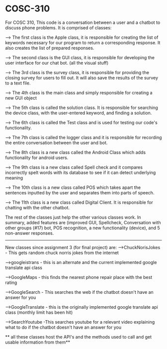 # COSC-310 
For COSC 310,
This code is a conversation between a user and a chatbot to discuss phone problems. It is comprised of classes:

--> The first class is the Apple class, it is responsible for creating the list of keywords necessary for our program to return a corresponding response. It also creates the list of prepared responses.

--> The second class is the GUI class, it is responsible for developing the user interface for our chat bot. (all the visual stuff)

--> The 3rd class is the survey class, it is responsible for providing the closing survey for users to fill out. It will also save the results of the survey to a text file.

--> The 4th class is the main class and simply responsible for creating a new GUI object

--> The 5th class is called the solution class. It is responsible for searching the device class, with the user-entered keyword, and finding a solution.

--> The 6th class is called the Test class and is used for testing our code's functionality.

--> The 7th class is called the logger class and it is responsible for recording the entire conversation between the user and bot.

--> The 8th class is a new class called the Android Class which adds functionality for android users.

--> The 9th class is a new class called Spell check and it compares incorrectly spelt words with its database to see if it can detect underlying meaning

--> The 10th class is a new class called POS which takes apart the sentences inputted by the user and separates them into parts of speech.

--> The 11th class is a new class called Digital Client. It is responsible for chatting with the other chatbot.

The rest of the classes just help the other various classes work. In summary, added features are (improved GUI, Spellcheck, Conversation with other groups (#17) bot, POS recognition, a new functionality (device), and 5 non-answer responses.


------------------------------------------------------
New classes since assignment 3 (for final project) are:
-->ChuckNorisJokes - This gets random chuck norris jokes from the internet

-->googleistrans - this is an alternate and the current implemented google translate api class

-->GoogleMaps - this finds the nearest phone repair place with the best rating

-->GoogleSearch - This searches the web if the chatbot doesn't have an answer for you

-->GoogleTranslate - this is the originally implemented google translate api class (monthly limit has been hit)

-->SearchYoutube -This searches youtube for a relevant video explaining what to do if the chatbot doesn't have an answer for you

** all these classes host the API's and the methods used to call and get usable information from them**